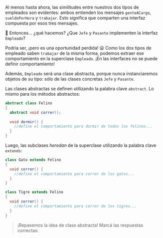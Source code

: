 Al menos hasta ahora, las similitudes entre nuestros dos tipos de empleados son evidentes: ambos entienden los mensajes `genteACargo`, `sueldoPorHora` y `trabajar`. Esto significa que comparten una interfaz compuesta por esos tres mensajes.

:thought_balloon: Entonces... ¿qué hacemos? ¿Que `Jefe` y `Pasante` implementen la interfaz `Empleado`?

Podría ser, ¡pero es una oportunidad perdida! :frowning: Como los dos tipos de empleado saben `trabajar` de la misma forma, podemos extraer ese comportamiento en la superclase `Empleado`. ¡En las interfaces no se puede definir comportamiento!

Además, `Empleado` será una clase abstracta, porque nunca instanciaremos objetos de su tipo: sólo de las clases concretas `Jefe` y `Pasante`.

Las clases abstractas se definen utilizando la palabra clave `abstract`. Lo mismo para los métodos abstractos:

```java
abstract class Felino
{
  abstract void correr();
  
  void dormir() {
    //define el comportamiento para dormir de todos los felinos...
  }
}
```

Luego, las subclases *heredan* de la superclase utilizando la palabra clave `extends`:

```java
class Gato extends Felino
{
  void correr() {
    //define el comportamiento para correr de los gatos...
  }
}

class Tigre extends Felino
{
  void correr() {
    //define el comportamiento para correr de los tigres...
  }
}
```

> ¡Repasemos la idea de clase abstracta! Marcá las respuestas correctas: